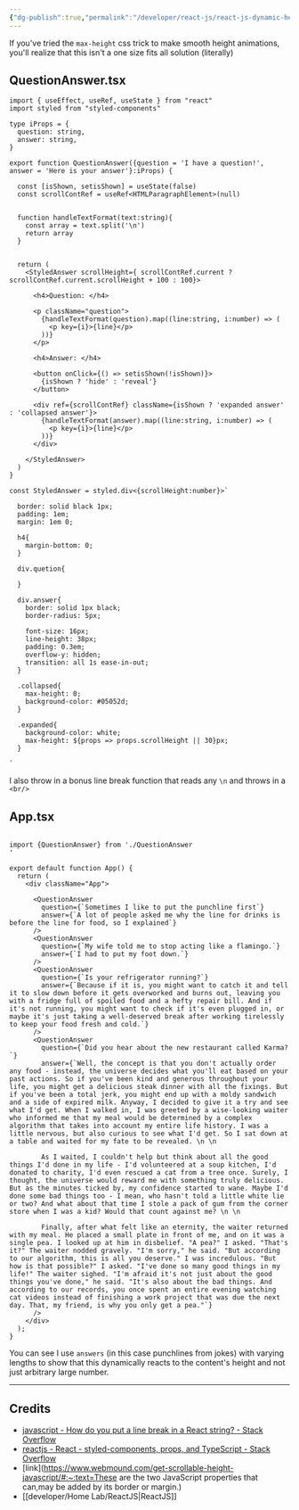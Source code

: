 ```yaml
---
{"dg-publish":true,"permalink":"/developer/react-js/react-js-dynamic-height-with-smooth-animation/","dgPassFrontmatter":true}
---
```


If you've tried the `max-height` css trick to make smooth height animations, you'll realize that this isn't a one size fits all solution (literally)

## QuestionAnswer.tsx
```tsx
import { useEffect, useRef, useState } from "react"
import styled from "styled-components"

type iProps = {
  question: string,
  answer: string,
}

export function QuestionAnswer({question = 'I have a question!', answer = 'Here is your answer'}:iProps) {

  const [isShown, setisShown] = useState(false)
  const scrollContRef = useRef<HTMLParagraphElement>(null)


  function handleTextFormat(text:string){
    const array = text.split('\n')
    return array
  }

  
  return (
    <StyledAnswer scrollHeight={ scrollContRef.current ? scrollContRef.current.scrollHeight + 100 : 100}>

      <h4>Question: </h4>

      <p className="question"> 
        {handleTextFormat(question).map((line:string, i:number) => (
          <p key={i}>{line}</p>
        ))}
      </p>

      <h4>Answer: </h4>

      <button onClick={() => setisShown(!isShown)}>
        {isShown ? 'hide' : 'reveal'}
      </button>

      <div ref={scrollContRef} className={isShown ? 'expanded answer' : 'collapsed answer'}>
        {handleTextFormat(answer).map((line:string, i:number) => (
          <p key={i}>{line}</p>
        ))}
      </div>

    </StyledAnswer>
  )
}

const StyledAnswer = styled.div<{scrollHeight:number}>`

  border: solid black 1px;
  padding: 1em;
  margin: 1em 0;

  h4{
    margin-bottom: 0;
  }

  div.quetion{

  }

  div.answer{
    border: solid 1px black;
    border-radius: 5px;

    font-size: 16px;
    line-height: 38px;
    padding: 0.3em;
    overflow-y: hidden;
    transition: all 1s ease-in-out;
  }

  .collapsed{
    max-height: 0;
    background-color: #05052d;
  }

  .expanded{
    background-color: white;
    max-height: ${props => props.scrollHeight || 30}px;
  }

`
```

I also throw in a bonus line break function that reads any `\n` and throws in a `<br/>`


## App.tsx
```tsx

import {QuestionAnswer} from './QuestionAnswer
'

export default function App() {
  return (
    <div className="App">
      
      <QuestionAnswer 
        question={`Sometimes I like to put the punchline first`}
        answer={`A lot of people asked me why the line for drinks is before the line for food, so I explained`}
      />
      <QuestionAnswer 
        question={`My wife told me to stop acting like a flamingo.`}
        answer={`I had to put my foot down.`}
      />
      <QuestionAnswer 
        question={`Is your refrigerator running?`}
        answer={`Because if it is, you might want to catch it and tell it to slow down before it gets overworked and burns out, leaving you with a fridge full of spoiled food and a hefty repair bill. And if it's not running, you might want to check if it's even plugged in, or maybe it's just taking a well-deserved break after working tirelessly to keep your food fresh and cold.`}
      />
      <QuestionAnswer 
        question={`Did you hear about the new restaurant called Karma?`}
        answer={`Well, the concept is that you don't actually order any food - instead, the universe decides what you'll eat based on your past actions. So if you've been kind and generous throughout your life, you might get a delicious steak dinner with all the fixings. But if you've been a total jerk, you might end up with a moldy sandwich and a side of expired milk. Anyway, I decided to give it a try and see what I'd get. When I walked in, I was greeted by a wise-looking waiter who informed me that my meal would be determined by a complex algorithm that takes into account my entire life history. I was a little nervous, but also curious to see what I'd get. So I sat down at a table and waited for my fate to be revealed. \n \n

        As I waited, I couldn't help but think about all the good things I'd done in my life - I'd volunteered at a soup kitchen, I'd donated to charity, I'd even rescued a cat from a tree once. Surely, I thought, the universe would reward me with something truly delicious. But as the minutes ticked by, my confidence started to wane. Maybe I'd done some bad things too - I mean, who hasn't told a little white lie or two? And what about that time I stole a pack of gum from the corner store when I was a kid? Would that count against me? \n \n
        
        Finally, after what felt like an eternity, the waiter returned with my meal. He placed a small plate in front of me, and on it was a single pea. I looked up at him in disbelief. "A pea?" I asked. "That's it?" The waiter nodded gravely. "I'm sorry," he said. "But according to our algorithm, this is all you deserve." I was incredulous. "But how is that possible?" I asked. "I've done so many good things in my life!" The waiter sighed. "I'm afraid it's not just about the good things you've done," he said. "It's also about the bad things. And according to our records, you once spent an entire evening watching cat videos instead of finishing a work project that was due the next day. That, my friend, is why you only get a pea."`}
      />
    </div>
  );
}
```

You can see I use `answers` (in this case punchlines from jokes) with varying lengths to show that this dynamically reacts to the content's height and not just arbitrary large number.

---
## Credits
- [javascript - How do you put a line break in a React string? - Stack Overflow](https://stackoverflow.com/questions/55541031/how-do-you-put-a-line-break-in-a-react-string)
- [reactjs - React - styled-components, props, and TypeScript - Stack Overflow](https://stackoverflow.com/questions/60992002/react-styled-components-props-and-typescript)
- [link](https://www.webmound.com/get-scrollable-height-javascript/#:~:text=These are the two JavaScript properties that can,may be added by its border or margin.)
- [[developer/Home Lab/ReactJS\|ReactJS]]